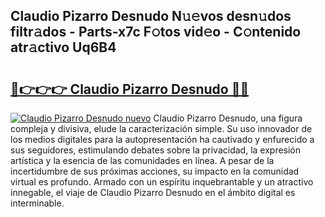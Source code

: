 ## Claudio Pizarro Desnudo N𝚞𝚎vos desn𝚞dos filtr𝚊dos - Parts-x7c F𝚘tos vid𝚎o - C𝚘ntenido atr𝚊ctivo Uq6B4

# <h2><a href="http://mb9gioc.tromn.icu/?c=Claudio+Pizarro+Desnudo">🔗👉👉👉 Claudio Pizarro Desnudo 🔗🔗</a></h2>

[![Claudio Pizarro Desnudo nuevo](https://i.imgur.com/pEAQMta.gif)](http://mb9gioc.tromn.icu/?c=Claudio+Pizarro+Desnudo)
Claudio Pizarro Desnudo, una figura compleja y divisiva, elude la caracterización simple. Su uso innovador de los medios digitales para la autopresentación ha cautivado y enfurecido a sus seguidores, estimulando debates sobre la privacidad, la expresión artística y la esencia de las comunidades en línea. A pesar de la incertidumbre de sus próximas acciones, su impacto en la comunidad virtual es profundo. Armado con un espíritu inquebrantable y un atractivo innegable, el viaje de Claudio Pizarro Desnudo en el ámbito digital es interminable.
